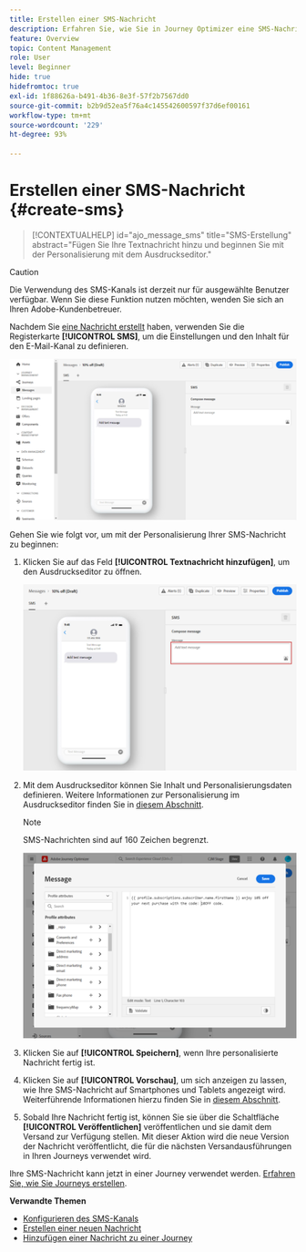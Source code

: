 ```yaml
---
title: Erstellen einer SMS-Nachricht
description: Erfahren Sie, wie Sie in Journey Optimizer eine SMS-Nachricht erstellen.
feature: Overview
topic: Content Management
role: User
level: Beginner
hide: true
hidefromtoc: true
exl-id: 1f88626a-b491-4b36-8e3f-57f2b7567dd0
source-git-commit: b2b9d52ea5f76a4c145542600597f37d6ef00161
workflow-type: tm+mt
source-wordcount: '229'
ht-degree: 93%

---
```


# Erstellen einer SMS-Nachricht {#create-sms}

>[!CONTEXTUALHELP]
>id="ajo_message_sms"
>title="SMS-Erstellung"
>abstract="Fügen Sie Ihre Textnachricht hinzu und beginnen Sie mit der Personalisierung mit dem Ausdruckseditor."


>[!CAUTION]
>
> Die Verwendung des SMS-Kanals ist derzeit nur für ausgewählte Benutzer verfügbar. Wenn Sie diese Funktion nutzen möchten, wenden Sie sich an Ihren Adobe-Kundenbetreuer.

Nachdem Sie [eine Nachricht erstellt](create-message.md) haben, verwenden Sie die Registerkarte **[!UICONTROL SMS]**, um die Einstellungen und den Inhalt für den E-Mail-Kanal zu definieren.

![](assets/sms_1.png)

Gehen Sie wie folgt vor, um mit der Personalisierung Ihrer SMS-Nachricht zu beginnen:

1. Klicken Sie auf das Feld **[!UICONTROL Textnachricht hinzufügen]**, um den Ausdruckseditor zu öffnen.

   ![](assets/sms_3.png)

1. Mit dem Ausdruckseditor können Sie Inhalt und Personalisierungsdaten definieren. Weitere Informationen zur Personalisierung im Ausdruckseditor finden Sie in [diesem Abschnitt](../personalization/personalize.md).

   >[!NOTE]
   >
   > SMS-Nachrichten sind auf 160 Zeichen begrenzt.

   ![](assets/sms_2.png)

1. Klicken Sie auf **[!UICONTROL Speichern]**, wenn Ihre personalisierte Nachricht fertig ist.

1. Klicken Sie auf **[!UICONTROL Vorschau]**, um sich anzeigen zu lassen, wie Ihre SMS-Nachricht auf Smartphones und Tablets angezeigt wird. Weiterführende Informationen hierzu finden Sie in [diesem Abschnitt](preview.md).

1. Sobald Ihre Nachricht fertig ist, können Sie sie über die Schaltfläche **[!UICONTROL Veröffentlichen]** veröffentlichen und sie damit dem Versand zur Verfügung stellen. Mit dieser Aktion wird die neue Version der Nachricht veröffentlicht, die für die nächsten Versandausführungen in Ihren Journeys verwendet wird.

Ihre SMS-Nachricht kann jetzt in einer Journey verwendet werden. [Erfahren Sie, wie Sie Journeys erstellen](../building-journeys/journey-gs.md).

**Verwandte Themen**

* [Konfigurieren des SMS-Kanals](../configuration/sms-configuration.md)
* [Erstellen einer neuen Nachricht](create-message.md)
* [Hinzufügen einer Nachricht zu einer Journey](../building-journeys/journeys-message.md)
